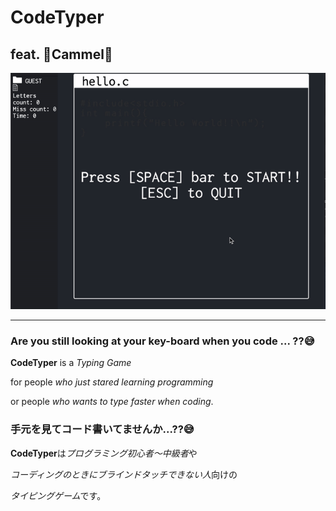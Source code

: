 
# CodeTyper 
## feat. 🐫Cammel🐫

[![](CodeTyper.gif)](https://codetyper-cc5b6.web.app/index.html)

---

### Are you still looking at your key-board when you code ... ??😅
**CodeTyper** is a *Typing Game* 

for people *who just stared learning programming*

or people *who wants to type faster when coding*.

### 手元を見てコード書いてませんか...??😅
**CodeTyper**は*プログラミング初心者〜中級者*や

*コーディングのときにブラインドタッチできない人*向けの

*タイピングゲーム*です。
